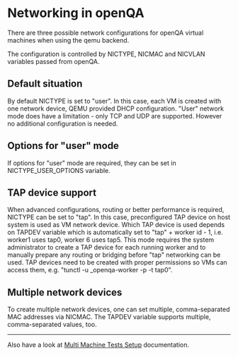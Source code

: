 # Networking in openQA
There are three possible network configurations for openQA virtual machines when using the
qemu backend.

The configuration is controlled by NICTYPE, NICMAC and NICVLAN variables passed from openQA.

## Default situation
By default NICTYPE is set to "user". In this case, each VM is created
with one network device, QEMU provided DHCP configuration. "User" network mode does have a
limitation - only TCP and UDP are supported. However no additional configuration is needed.

## Options for "user" mode
If options for "user" mode are required, they can be set in NICTYPE_USER_OPTIONS variable.

## TAP device support
When advanced configurations, routing or better performance is required, NICTYPE can be set to
"tap". In this case, preconfigured TAP device on host system is used as VM network device.
Which TAP device is used depends on TAPDEV variable which is automatically set to "tap" + worker id - 1,
i.e. worker1 uses tap0, worker 6 uses tap5. This mode requires the system administrator to create
a TAP device for each running worker and to manually prepare any routing or bridging before "tap"
networking can be used. TAP devices need to be created with proper permissions so VMs can access
them, e.g. "tunctl -u _openqa-worker -p -t tap0".

## Multiple network devices
To create multiple network devices, one can set multiple, comma-separated MAC addresses
via NICMAC. The TAPDEV variable supports multiple, comma-separated values, too.

---

Also have a look at [Multi Machine Tests Setup](http://open.qa/docs/#_multi_machine_tests_setup)
documentation.
